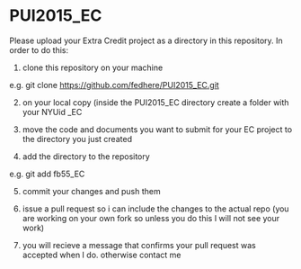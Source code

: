 # PUI2015_EC
Please upload your Extra Credit project as a directory in this repository. In order to do this: 

1) clone this repository on your machine

e.g. git clone https://github.com/fedhere/PUI2015_EC.git


2) on your local copy (inside the PUI2015_EC directory create a folder with your NYUid <NYUid>_EC

3) move the code and documents you want to submit for your EC project to the directory you just created

4) add the directory to the repository 

e.g. git add fb55_EC

5) commit your changes and push them

6) issue a pull request so i can include the changes to the actual repo (you are working on your own fork so unless you do this I will not see your work) 

7) you will recieve a message that confirms your pull request was accepted when I do. otherwise contact me

